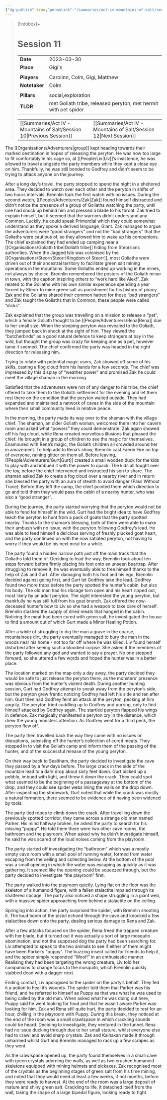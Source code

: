 ```yaml
---
{"dg-publish":true,"permalink":"/summaries/act-iv-mountains-of-salt/session-11/","tags":["session"]}
---
```


> [!infobox]+
> # Session 11
> 
> | | |
> | --- | --- |
> | **Date** | 2023-03-30 |
> | **Place** | Gigi's |
> | | | 
> | **Players** | Carolinn, Colm, Gigi, Matthew |
> | **Notetaker** | Colm |
> | | | 
> | **Pillars** | social,exploration | 
> | **TLDR** | met Goliath tribe, released peryton, met hermit with pet spider |
> 
> | | |
> | --- | --- |
> | [[Summaries/Act IV - Mountains of Salt/Session 10\|Previous Session]] | [[Summaries/Act IV - Mountains of Salt/Session 12\|Next Session]] |

The [[Organisations/Adventurers\|group]] kept heading towards their marked destination in hopes of releasing the peryton. He was now too large to fit comfortably in his cage so, at [[People/Liv\|Liv]]’s insistence, he was allowed to travel alongside the party members while they kept a close eye on him. Thankfully, he was still bonded to Godfrey and didn’t seem to be trying to attack anyone on the journey.

After a long day’s travel, the party stopped to spend the night in a sheltered area. They decided to watch over each other and the peryton in shifts of two hours intervals. Brennlin took the first watch with no issues. During the second watch, [[People/Adventurers/Zak\|Zak]] found himself distracted and didn’t notice the presence of a group of Goliaths watching the party, until one had snuck up behind him and pressed a blade to his throat. Zak tried to explain himself, but it seemed that the warriors didn’t understand any Common. Luckily, he could speak Primordial which they could somewhat understand as they spoke a derived language, Giant. Zak managed to argue the adventurers were “good strangers” and not the “bad strangers” that the Goliaths were cautious of, so they allowed him to wake up his companions. The chief explained they had ended up camping near a [[Organisations/Goliath tribe\|Goliath tribe]] hiding from Steorrians authorities. When the Jagged Isle was colonised by the [[Organisations/Steorr/Steorr\|Kingdom of Steorr]], most Goliaths were driven out of their ancestral territory to facilitate green salt mining operations in the mountains. Some Goliaths ended up working in the mines, not always by choice. Brennlin remembered the posters of the Goliath miner in town, with the caption inspiring others to “work hard like Alex!”. Zak related to the Goliaths with his own similar experience spending a year forced by Steorr to mine green salt as punishment for his history of piracy. Zak and the Goliaths shared their common hatred for these “bad strangers” and Zak taught the Goliaths that in Common, these people were called “dicks”.

Zak explained that the group was travelling on a mission to release a “pet”, which a female Goliath thought to be [[People/Adventurers/Rena\|Rena]] due to her small size. When the sleeping peryton was revealed to the Goliath, they jumped back in shock at the sight of him. They viewed the “butcherbirds” as a good natural defence to keep strangers at bay in the wild, but thought the group was crazy for keeping one as a pet, however tame it seemed. The chief confirmed the party was headed in the right direction for releasing him.

Trying to relate with potential magic users, Zak showed off some of his skills, casting a flog cloud from his hands for a few seconds. The chief was impressed by this display of “weather power” and promised Zak he could meet the village shaman in the morning.

Satisfied that the adventurers were not of any danger to his tribe, the chief offered to take them to the Goliath settlement for the evening and let them rest there on the condition that the peryton waited outside. They had expanded and maintained a network of caves in the side of the mountain where their small community lived in relative peace.

In the morning, the party made its way over to the shaman with the village chief. The shaman, an older Goliath woman, welcomed them into her cavern room and asked what “powers” they could demonstrate. Zak again showed off his fog cloud, while Rena created marvellous illusions that pleased the chief. He brought in a group of children to see the magic for themselves. Enamoured with Rena’s magic, the Goliath children all crowded around her in amazement. To help add to Rena’s show, Brennlin cast Faerie Fire on top of everyone, raining glitter on them all. Before leaving, [[People/Adventurers/Gurt\|Gurt]] created a small wooden duck for the kids to play with and imbued it with the power to quack. The kids all fought over the toy, before the chief intervened and instructed his son to share. The shaman asked Zak to create a fog cloud over a nearby river and in return she blessed the party with an aura of stealth to avoid danger (Pass Without Trace). Before they left the camp, the chief pointed them which direction to go and told them they would pass the cabin of a nearby hunter, who was also a “good stranger”.

During the journey, the party started worrying that the peryton would not be able to fend for himself in the wild. Gurt had the bright idea to have Godfrey teach the peryton to hunt from a pack of goats that the party spotted nearby. Thanks to the shaman’s blessing, both of them were able to make their ambush with no issue, with the peryton following Godfrey’s lead. He was able to feed himself a delicious serving of freshly plucked goat heart, and the party continued on with the now satiated peryton, not having to worry if they would be his next meal for a while.

The party found a hidden narrow path just off the main track that the Goliaths told them of. Deciding to lead the way, Brennlin took about ten steps forward before firmly placing his foot onto an unseen beartrap. After struggling to remove it, he was eventually able to free himself thanks to the help of Zak and Gurt. After damaging both his foot and his ego, Brennlin decided against going first, and Gurt let Godfrey take the lead. Godfrey found two more traps before the party spotted the hunter’s cabin, but also his body. The old man had his ribcage torn open and his heart ripped out, most likely by an adult peryton. The sight interested the young peryton, but thankfully he was still full from his goat brunch. Zak offered the now-deceased hunter’s bow to Liv so she had a weapon to take care of herself. Brennlin stashed the supply of dried meats that hanged in the cabin. Noticing the meat had been cured with green salt, he investigated the house to find a amount out of which Gurt made a Minor Healing Potion.

After a while of struggling to dig the man a grave in the coarse, mountainous dirt, the party eventually managed to bury the man in the woods near his home - not too far off where he was killed. Liv found herself disturbed after seeing such a bloodied corpse. She asked if the members of the party followed any god and wanted to say a prayer. No one stepped forward, so she uttered a few words and hoped the hunter was in a better place.

The location marked on the map only a day away, the party decided they would be safe to just release the peryton there, as the monsters’ presence was obvious from the hunter’s violent death. During another hunting session, Gurt had Godfrey attempt to sneak away from the peryton’s side, but the peryton grew frantic noticing Godfrey had left his side and ran after him. Gurt then had Godfrey feint an attack at the peryton, pecking at him angrily. The peryton tried cuddling up to Godfrey and purring, only to find himself attacked by Godfrey again. The startled peryton flapped his wings in defence. Zak magically manifested a peryton cry in the distance, which drew the young monsters attention. As Godfrey went for a third peck, the peryton flew off.

The party then travelled back the way they came with no issues or disruptions, subsisting off the hunter’s collection of cured meats. They stopped in to visit the Goliath camp and inform them of the passing of the hunter, and of the successful release of the young peryton.

On their way back to Sealtham, the party decided to investigate the cave they passed by a few days before. The large crack in the side of the mountain lead to a dark drop about sixty feet down. Gurt picked up a pebble, imbued with light, and threw it down the crack. They could spot what seemed to be the beginning of a passageway at the bottom of the drop, and they could see spider webs lining the walls on the drop down. After inspecting the stonework, Gurt noted that while the crack was mostly a natural formation, there seemed to be evidence of it having been widened by tools.

The party tied ropes to climb down the crack. After travelling down the previously spotted corridor, they came across a strange old man named Parker. His mind halfway broken, he asked the party to search for his missing “puppy”. He told them there were two other cave rooms, the bathroom and the playroom. When asked why he didn’t investigate himself, he said he was scared of the loud noises coming from the playroom.

The party started off investigating the “bathroom” which was a mostly empty cave room with a small pool of running water, formed from water escaping from the ceiling and collecting below. At the bottom of the pool was a small opening in which the water was escaping as quickly as it was gathering. It seemed like the opening could be squeezed through, but the party decided to investigate “the playroom” first.

The party walked into the playroom quietly. Lying flat on the floor was the skeleton of a humanoid figure, with a fallen stalactite impaled through its shattered ribcage. The party also noticed a shape struggling in a giant web, with a massive spider approaching from behind a stalactite on the ceiling.

Springing into action, the party surprised the spider, with Brennlin shooting it. The loud boom of the pistol echoed through the cave and knocked a few stalactites down onto the party, dealing serious damage to Rena and Zak.

After a few attacks focused on the spider, Rena freed the trapped creature with her blade, but it turned out it was actually a sort of large mosquito abomination, and not the supposed dog the party had been searching for. Liv attempted to speak to the two animals to see if either of them might have been Parker’s “puppy”. The buzzing insect called for friends to help it, and the spider simply responded “Woof!” in an enthusiastic manner. Realising they had been targeting the wrong creature, Liv told her companions to change focus to the mosquito, which Brennlin quickly stabbed dead with a dagger next.

Ending combat, Liv apologised to the spider on the party’s behalf. They fed it a potion to heal it’s wounds. The spider told them that Parker was his friend, and he referred to himself as Puppy as that was what he was used to being called by the old man. When asked what he was doing out here, Puppy said he went looking for food and that he wasn’t aware Parker was looking for him. Zak and Rena still quite hurt, the party decided to rest for an hour, chilling in the playroom with Puppy. During this break, they noticed at the end of the room was a small crawlspace in which crackling sounds could be heard. Deciding to investigate, they ventured in the tunnel. Rena had no issue ducking through due to her small stature, whilst everyone else had to crawl and avoid sharp crystals. Zak and Kaihakan made it through unharmed whilst Gurt and Brennlin managed to rack up a few scrapes as they went.

As the crawlspace opened up, the party found themselves in a small cave with green crystals adorning the walls, as well as two crushed humanoid skeletons equipped with mining helmets and pickaxes. Zak recognised most of the crystals as the beginning stages of green salt from his time mining, and noted that they would need at least a few weeks, if not months, before they were ready to harvest. At the end of the room was a large deposit of mature and shiny green salt. Crackling to life, it detached itself from the wall, taking the shape of a large bipedal figure, looking ready to fight.